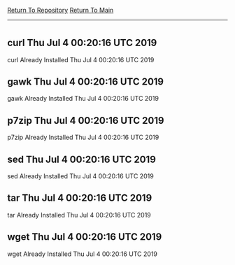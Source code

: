 [Return To Repository](https://github.com/deathbybandaid/piholeparser/)
[Return To Main](https://github.com/deathbybandaid/piholeparser/blob/master/RecentRunLogs/Mainlog.md)
____________________________________
# 
## curl Thu Jul 4 00:20:16 UTC 2019
curl Already Installed Thu Jul 4 00:20:16 UTC 2019
## gawk Thu Jul 4 00:20:16 UTC 2019
gawk Already Installed Thu Jul 4 00:20:16 UTC 2019
## p7zip Thu Jul 4 00:20:16 UTC 2019
p7zip Already Installed Thu Jul 4 00:20:16 UTC 2019
## sed Thu Jul 4 00:20:16 UTC 2019
sed Already Installed Thu Jul 4 00:20:16 UTC 2019
## tar Thu Jul 4 00:20:16 UTC 2019
tar Already Installed Thu Jul 4 00:20:16 UTC 2019
## wget Thu Jul 4 00:20:16 UTC 2019
wget Already Installed Thu Jul 4 00:20:16 UTC 2019

